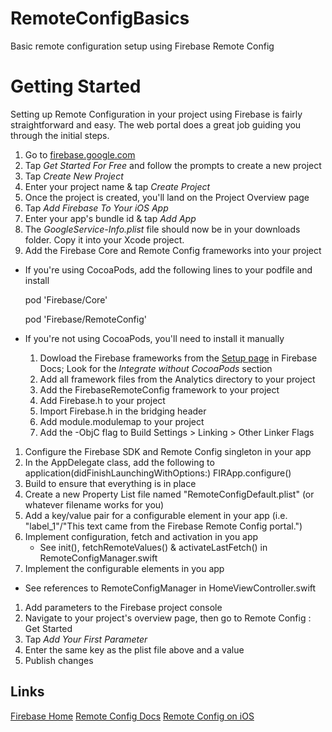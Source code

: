 # RemoteConfigBasics
Basic remote configuration setup using Firebase Remote Config

# Getting Started
Setting up Remote Configuration in your project using Firebase is fairly straightforward and easy. The web portal does a great job guiding you through the initial steps.

1. Go to [firebase.google.com](https://firebase.google.com)
1. Tap _Get Started For Free_ and follow the prompts to create a new project
  1. Tap _Create New Project_
  1. Enter your project name & tap _Create Project_
1. Once the project is created, you'll land on the Project Overview page
  1. Tap _Add Firebase To Your iOS App_
  1. Enter your app's bundle id & tap _Add App_
  1. The _GoogleService-Info.plist_ file should now be in your downloads folder. Copy it into your Xcode project.
1. Add the Firebase Core and Remote Config frameworks into your project
  - If you're using CocoaPods, add the following lines to your podfile and install
  
    pod 'Firebase/Core'
  
    pod 'Firebase/RemoteConfig'
  - If you're not using CocoaPods, you'll need to install it manually
    1. Dowload the Firebase frameworks from the [Setup page](https://firebase.google.com/docs/ios/setup) in Firebase Docs; Look for the _Integrate without CocoaPods_ section
    1. Add all framework files from the Analytics directory to your project
    1. Add the FirebaseRemoteConfig framework to your project
    1. Add Firebase.h to your project
    1. Import Firebase.h in the bridging header
    1. Add module.modulemap to your project
    1. Add the -ObjC flag to Build Settings > Linking > Other Linker Flags
1. Configure the Firebase SDK and Remote Config singleton in your app
  1. In the AppDelegate class, add the following to application(didFinishLaunchingWithOptions:)
     FIRApp.configure()
  1. Build to ensure that everything is in place
  1. Create a new Property List file named "RemoteConfigDefault.plist" (or whatever filename works for you)
  1. Add a key/value pair for a configurable element in your app (i.e. "label_1"/"This text came from the Firebase Remote Config portal.")
  1. Implement configuration, fetch and activation in you app
     - See init(), fetchRemoteValues() & activateLastFetch() in RemoteConfigManager.swift
1. Implement the configurable elements in you app
  - See references to RemoteConfigManager in HomeViewController.swift
1. Add parameters to the Firebase project console
  1. Navigate to your project's overview page, then go to Remote Config : Get Started
  1. Tap _Add Your First Parameter_
  1. Enter the same key as the plist file above and a value
  1. Publish changes

## Links
[Firebase Home](https://firebase.google.com)
[Remote Config Docs](https://firebase.google.com/docs/remote-config/)
[Remote Config on iOS](https://firebase.google.com/docs/remote-config/use-config-ios)
